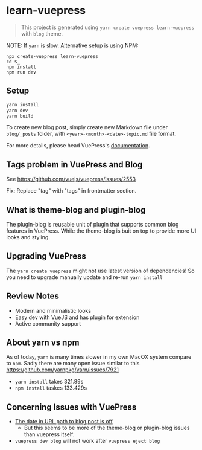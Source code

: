 # learn-vuepress

> This project is generated using `yarn create vuepress learn-vuepress` with `blog` theme.

NOTE: If `yarn` is slow. Alternative setup is using NPM:
```
npx create-vuepress learn-vuepress
cd $_
npm install
npm run dev
```

## Setup

```bash
yarn install
yarn dev
yarn build
```

To create new blog post, simply create new Markdown file under `blog/_posts` folder, with
`<year>-<month>-<date>-topic.md` file format.

For more details, please head VuePress's [documentation](https://vuepress.vuejs.org/guide).

## Tags problem in VuePress and Blog 

See https://github.com/vuejs/vuepress/issues/2553

Fix: Replace "tag" with "tags" in frontmatter section.

## What is theme-blog and plugin-blog

The plugin-blog is reusable unit of plugin that supports common blog features in VuePress. While
the theme-blog is buit on top to provide more UI looks and styling.

## Upgrading VuePress

The `yarn create vuepress` might not use latest version of dependencies!
So you need to upgrade manually update and re-run `yarn install`

## Review Notes

- Modern and minimalistic looks
- Easy dev with VueJS and has plugin for extension
- Active community support

## About yarn vs npm

As of today, `yarn` is many times slower in my own MacOX system compare to `npm`.
Sadly there are many open issue similar to this https://github.com/yarnpkg/yarn/issues/7921

* `yarn install` takes 321.89s
* `npm install` taskes 133.429s

## Concerning Issues with VuePress

* [The date in URL path to blog post is off](https://github.com/vuejs/vuepress/issues/2561)
	- But this seems to be more of the theme-blog or plugin-blog issues than vuepress itself.
* `vuepress dev blog` will not work after `vuepress eject blog`
